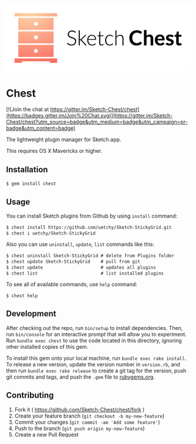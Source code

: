 ![Logo](https://raw.githubusercontent.com/Sketch-Chest/chest/master/assets/readme_images/logo.png)

# Chest

[![Join the chat at https://gitter.im/Sketch-Chest/chest](https://badges.gitter.im/Join%20Chat.svg)](https://gitter.im/Sketch-Chest/chest?utm_source=badge&utm_medium=badge&utm_campaign=pr-badge&utm_content=badge)

The lightweight plugin manager for Sketch.app.

This requires OS X Mavericks or higher.

## Installation

```console
$ gem install chest
```

## Usage

You can install Sketch plugins from Github by using `install` command:

```console
$ chest install https://github.com/uetchy/Sketch-StickyGrid.git
$ chest i uetchy/Sketch-StickyGrid
```

Also you can use `uninstall`, `update`, `list` commands like this:

```console
$ chest uninstall Sketch-StickyGrid # delete from Plugins folder
$ chest update Sketch-StickyGrid    # pull from git
$ chest update                      # updates all plugins
$ chest list                        # list installed plugins
```

To see all of available commands, use `help` command:

```console
$ chest help
```

## Development

After checking out the repo, run `bin/setup` to install dependencies. Then, run `bin/console` for an interactive prompt that will allow you to experiment. Run `bundle exec chest` to use the code located in this directory, ignoring other installed copies of this gem.

To install this gem onto your local machine, run `bundle exec rake install`. To release a new version, update the version number in `version.rb`, and then run `bundle exec rake release` to create a git tag for the version, push git commits and tags, and push the `.gem` file to [rubygems.org](https://rubygems.org).

## Contributing

1. Fork it ( https://github.com/Sketch-Chest/chest/fork )
2. Create your feature branch (`git checkout -b my-new-feature`)
3. Commit your changes (`git commit -am 'Add some feature'`)
4. Push to the branch (`git push origin my-new-feature`)
5. Create a new Pull Request
